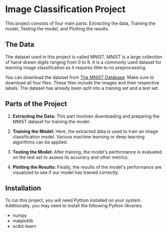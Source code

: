 # Image Classification Project

This project consists of four main parts: Extracting the data, Training the model, Testing the model, and Plotting the results.

## The Data

The dataset used in this project is called MNIST. MNIST is a large collection of hand-drawn digits ranging from 0 to 9. It is a commonly used dataset for learning image classification as it requires little to no preprocessing.

You can download the dataset from [The MNIST Database](https://web.archive.org/web/20220331130319/https://yann.lecun.com/exdb/mnist/). Make sure to download all four files. These files include the images and their respective labels. The dataset has already been split into a training set and a test set.

## Parts of the Project

1. **Extracting the Data:** This part involves downloading and preparing the MNIST dataset for training the model.

2. **Training the Model:** Here, the extracted data is used to train an image classification model. Various machine learning or deep learning algorithms can be applied.

3. **Testing the Model:** After training, the model's performance is evaluated on the test set to assess its accuracy and other metrics.

4. **Plotting the Results:** Finally, the results of the model's performance are visualized to see if our model has trained correctly.

## Installation

To run this project, you will need Python installed on your system. Additionally, you may need to install the following Python libraries:

- numpy
- matplotlib
- scikit-learn